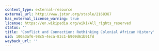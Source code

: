 ```yaml
---
content_type: external-resource
external_url: http://www.jstor.org/stable/2168387
has_external_license_warning: true
license: https://en.wikipedia.org/wiki/All_rights_reserved
status: ''
title: 'Conflict and Connection: Rethinking Colonial African History'
uid: 100a3af6-98c5-4eca-82c1-b909d61b91fd
wayback_url: ''
---
```

